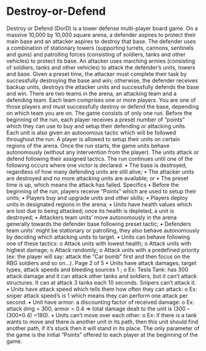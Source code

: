 # Destroy-or-Defend
Destroy or Defend (DorD) is a tower defense multi-player board game. On a massive 10,000 by 10,000
square arena, a defender aspires to protect their main base and an attacker aspires to destroy that base.
The defender uses a combination of stationary towers (supporting turrets, cannons, sentinels and guns)
and patrolling forces (consisting of soldiers, tanks and other vehicles) to protect its base. An attacker
uses marching armies (consisting of soldiers, tanks and other vehicles) to attack the defender’s units,
towers and base. Given a preset time, the attacker must complete their task by successfully destroying
the base and win; otherwise, the defender receives backup units, destroys the attacker units and
successfully defends the base and win.
There are two teams in the arena, an attacking team and a defending team. Each team comprises one or
more players. You are one of those players and must successfully destroy or defend the base, depending
on which team you are on. The game consists of only one run. Before the beginning of the run, each
player receives a preset number of “points” which they can use to buy and setup their defending or
attacking units. Each unit is also given an autonomous tactic which will be followed throughout the run.
A player is allowed to setup their units on certain regions of the arena. Once the run starts, the game
units behave autonomously (without any intervention from the player). The units attack or defend
following their assigned tactics. The run continues until one of the following occurs where one victor is
declared:
• The base is destroyed, regardless of how many defending units are still alive;
• The attacker units are destroyed and no more attacking units are available; or
• The preset time is up, which means the attack has failed.
Specifics
• Before the beginning of the run, players receive “Points” which are used to setup their units;
• Players buy and upgrade units and other skills;
• Players deploy units in designated regions in the arena;
• Units have health values which are lost due to being attacked; once its health is depleted, a unit
is destroyed;
• Attackers team units’ move autonomously in the arena generally towards the defender base
following preset tactic;
• Defenders team units’ might be stationary or patrolling, they also behave autonomously by
deciding which attacking units to target.
• Units can behave following one of these tactics:
o Attack units with lowest health;
o Attack units with highest damage;
o Attack randomly;
o Attack units with a predefined priority (ex: the player will say: attack the “Car bomb”
first and then focus on the RBG soldiers and so on...).
Page 2 of 5
• Units have attack damages, target types, attack speeds and bleeding sources
1
;
o Ex: Tesla Tank: has 300 attack damage and it can attack other tanks and soldiers, but it
can’t attack structures. It can at attack 3 tanks each 10 seconds. Snipers can’t attack it.
• Units have attack speed which tells them how often they can attack:
o Ex: sniper attack speed’s is 1 which means they can perform one attack per second.
• Unit have armor: a discounting factor of received damage:
o Ex: attack dmg = 300, armor = 0.4 => total damage dealt to the unit is (300 – (300*0.4)
=180).
• Units can’t move over each other:
o Ex: if there is a tank wants to move and there is another unit in its path, then this unit
should find another path, if it’s stuck then it will stand in its place.
The only parameter of the game is the initial “Points” offered to each player at the beginning of the
game.

